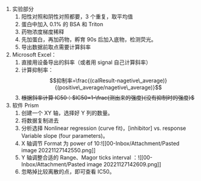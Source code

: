 1. 实验部分
	1. 阳性对照和阴性对照都要，3 个重复，取平均值
	2. 蛋白中加入 0.1% 的 BSA 和 Triton
	3. 药物浓度梯度稀释
	4. 先加蛋白，再加药物，孵育 90s 后加入底物，检测荧光。
	5. 导出数据前取点需要计算斜率
2. Microsoft Excel：
	1. 直接用设备导出的斜率（或者用 signal 自己计算斜率）
	2. 计算抑制率：$$抑制率=\frac{(calResult-nagetive\_average)}{(positive\_average/nagetive\_average)}$$
	3. ~~根据斜率计算 IC50：$IC50=1-\frac{测出来的强度}{没有抑制时的强度}$~~
4. 软件 Prism
	1. 创建一个 XY 轴，选择好 Y 列的数量。
	2. 将数据复制进去
	3. 分析选择 Nonlinear regression (curve fit)，\[inhibitor\] vs. response Variable slope (four parameters)。
	4. X 轴调节 Format 为 power of 10:![[00-Inbox/Attachment/Pasted image 20221127142550.png]]
	5. Y 轴调整合适的 Range、Magor ticks interval ：![[00-Inbox/Attachment/Pasted image 20221127142609.png]]
	6. 忽略掉比较离散的点，即可查看 IC50。